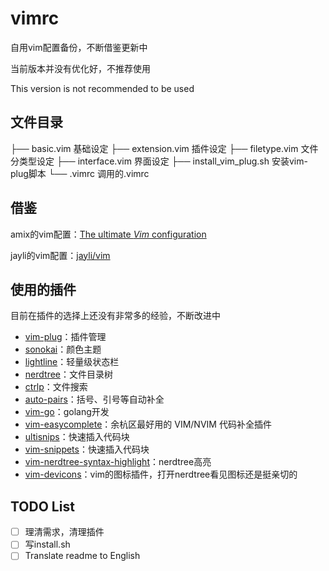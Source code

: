# vimrc
自用vim配置备份，不断借鉴更新中

当前版本并没有优化好，不推荐使用

This version is not recommended to be used

## 文件目录

├── basic.vim							基础设定
├── extension.vim					插件设定
├── filetype.vim						文件分类型设定
├── interface.vim					 界面设定
├── install_vim_plug.sh		   安装vim-plug脚本
└── .vimrc								  调用的.vimrc

## 借鉴

amix的vim配置：[The ultimate *Vim* configuration](https://github.com/amix/vimrc)

jayli的vim配置：[jayli/vim](https://github.com/jayli/vim)

## 使用的插件

目前在插件的选择上还没有非常多的经验，不断改进中

- [vim-plug](https://github.com/junegunn/vim-plug)：插件管理
- [sonokai](https://github.com/sainnhe/sonokai)：颜色主题
- [lightline](https://github.com/itchyny/lightline.vim)：轻量级状态栏
- [nerdtree](https://github.com/preservim/nerdtree)：文件目录树
- [ctrlp](https://github.com/kien/ctrlp.vim)：文件搜索
- [auto-pairs](https://github.com/jiangmiao/auto-pairs)：括号、引号等自动补全
- [vim-go](https://github.com/fatih/vim-go)：golang开发
- [vim-easycomplete](https://github.com/jayli/vim-easycomplete)：余杭区最好用的 VIM/NVIM 代码补全插件
- [ultisnips](https://github.com/SirVer/ultisnips)：快速插入代码块
- [vim-snippets](https://github.com/honza/vim-snippets)：快速插入代码块
- [vim-nerdtree-syntax-highlight](https://github.com/tiagofumo/vim-nerdtree-syntax-highlight)：nerdtree高亮
- [vim-devicons](https://github.com/ryanoasis/vim-devicons)：vim的图标插件，打开nerdtree看见图标还是挺亲切的

## TODO List

- [ ] 理清需求，清理插件
- [ ] 写install.sh
- [ ] Translate readme to English
